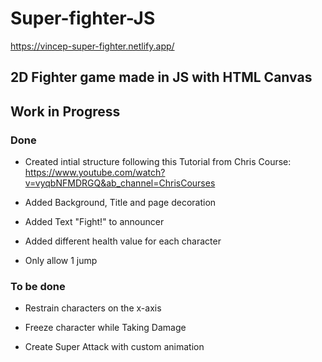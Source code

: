 # Super-fighter-JS

https://vincep-super-fighter.netlify.app/

## 2D Fighter game made in JS with HTML Canvas

## Work in Progress

### Done 

- Created intial structure following this Tutorial from Chris Course:
https://www.youtube.com/watch?v=vyqbNFMDRGQ&ab_channel=ChrisCourses 

- Added Background, Title and page decoration

- Added Text "Fight!" to announcer

- Added different health value for each character

- Only allow 1 jump

### To be done

- Restrain characters on the x-axis

- Freeze character while Taking Damage

- Create Super Attack with custom animation











